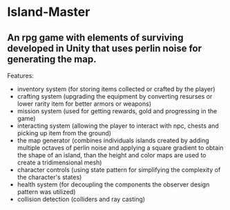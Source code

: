 # Island-Master

## An rpg game with elements of surviving developed in Unity that uses perlin noise for generating the map.

Features:
- inventory system (for storing items collected or crafted by the player)
- crafting system (upgrading the equipment by converting resurses or lower rarity item for better armors or weapons)
- mission system (used for getting rewards, gold and progressing in the game)
- interacting system (allowing the player to interact with npc, chests and picking up item from the ground)
- the map generator (combines individuals islands created by adding multiple octaves of perlin noise and applying a square gradient to obtain the shape of an island, than the height and color maps are used to create a tridimensional mesh)
- character controls (using state pattern for simplifying the complexity of the character's states)
- health system (for decoupling the components the observer design pattern was utilized)
- collision detection (colliders and ray casting)